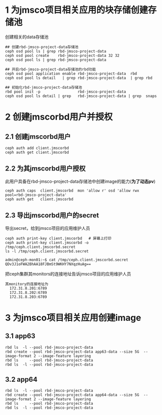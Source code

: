 # 1 为jmsco项目相关应用的块存储创建存储池
创建相关的data存储池
```
## 创建rbd-jmsco-project-data存储池
ceph osd pool ls | grep rbd-jmsco-project-data
ceph osd pool create    rbd-jmsco-project-data 32 32
ceph osd pool ls | grep rbd-jmsco-project-data 

## 开启rbd-jmsco-project-data存储池的rbd功能
ceph osd pool application enable rbd-jmsco-project-data  rbd
ceph osd pool ls detail   | grep rbd-jmsco-project-data  | grep rbd

## 初始化rbd-jmsco-project-data存储池
rbd pool init -p                 rbd-jmsco-project-data
ceph osd pool ls detail | grep   rbd-jmsco-project-data | grep  snaps
```

# 2 创建jmscorbd用户并授权
## 2.1 创建jmscorbd用户
```
ceph auth add client.jmscorbd
ceph auth get client.jmscorbd
```

## 2.2 为其jmscorbd用户授权
此用户具备在rbd-jmsco-project-data存储池中创建image的能力(**为了动态pv**)
```
ceph auth caps  client.jmscorbd  mon 'allow r' osd 'allow rwx pool=rbd-jmsco-project-data'
ceph auth get   client.jmscorbd
```

## 2.3 导出jmscorbd用户的secret
导出secret，给到jmsco项目的应用维护人员
```
ceph auth print-key client.jmscorbd   # 屏幕上打印
ceph auth print-key client.jmscorbd -o /tmp/ceph.client.jmscorbd.secret
ls -l /tmp/ceph.client.jmscorbd.secret

admin@ceph-mon01:~$ cat /tmp/ceph.client.jmscorbd.secret
QDv3J1oFWA2BhAA18FJBmSt9WKHY7NXqzHuAg==
```

把ceph集群其monitors的连接地址告诉jmsco项目的应用维护人员
```
其monitory的连接地址为
  172.31.8.201:6789
  172.31.8.202:6789
  172.31.8.203:6789
```

# 3 为jmsco项目相关应用创建image
## 3.1 app63
```
rbd ls  -l --pool rbd-jmsco-project-data
rbd create --pool rbd-jmsco-project-data app63-data --size 5G  --image-format 2 --image-feature layering
rbd ls     --pool rbd-jmsco-project-data
rbd ls  -l --pool rbd-jmsco-project-data
```

## 3.2 app64
```
rbd ls  -l --pool rbd-jmsco-project-data
rbd create --pool rbd-jmsco-project-data app64-data --size 5G  --image-format 2 --image-feature layering
rbd ls     --pool rbd-jmsco-project-data
rbd ls  -l --pool rbd-jmsco-project-data
```
